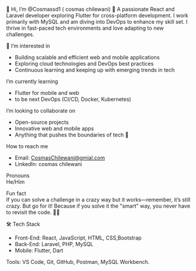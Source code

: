 

👋 Hi, I’m @Cosmassd1 ( cosmas chilewani) 
🚀 A passionate React and Laravel developer exploring Flutter for cross-platform development. 
I work primarily with MySQL and am diving into DevOps to enhance my skill set. 
I thrive in fast-paced tech environments and love adapting to new challenges.  

👀 I’m interested in  
- Building scalable and efficient web and mobile applications  
- Exploring cloud technologies and DevOps best practices  
- Continuous learning and keeping up with emerging trends in tech  

 I’m currently learning  
- Flutter for mobile and web  
- to be next DevOps (CI/CD, Docker, Kubernetes)  

 I’m looking to collaborate on  
- Open-source projects  
- Innovative web and mobile apps  
- Anything that pushes the boundaries of tech 🚀  

How to reach me  
- Email: CosmasChilewani@gmial.com  
- LinkedIn: cosmas chilewani  
  
Pronouns  
He/Him  

 Fun fact  
If you can solve a challenge in a crazy way but it works—remember, it’s still crazy. 
But go for it! Because if you solve it the "smart" way, you never have to revisit the code. 🚀😆

🛠️ Tech Stack
- Front-End: React, JavaScript, HTML, CSS,Bootstrap
- Back-End: Laravel, PHP, MySQL
- Mobile: Flutter, Dart

Tools: VS Code, Git, GitHub, Postman, MySQL Workbench.

